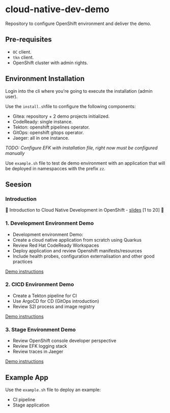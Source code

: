# cloud-native-dev-demo
Repository to configure OpenShift environment and deliver the demo.

## Pre-requisites

- `OC` client.
- `tkn` client.
- OpenShift cluster with admin rights.

## Environment Installation

Login into the cli where you're going to execute the installation (admin user).

Use the `install.sh`file to configure the following components:

- Gitea: repository + 2 demo projects initialized.
- CodeReady: single instance.
- Tekton: openshift pipelines operator.
- GitOps: openshift gitops operator.
- Jaeger: all in one instance.

*TODO: Configure EFK with installation file, right now must be configured manually*

Use `example.sh` file to test de demo environment with an application that will be deployed in namespacces with the prefix `zz`.

## Seesion

### Introduction

:loudspeaker: Introduction to Cloud Native Development in OpenShift - [slides](https://docs.google.com/presentation/d/1euR1cECe1J6JuJXqe7PQ7zM8XavtRUKPC-q1vXfzfAo/edit?usp=sharing) [1 to 20] :loudspeaker: 

### 1. Development Environment Demo

- Development environment Demo:
- Create a cloud native application from scratch using Quarkus
- Review Red Hat CodeReady Workspaces
- Deploy application and review Openshift manifests/resources
- Include health probes, configuration externalisation and other good practices

[Demo instructions](demos/1.develop_environment.md)

### 2. CICD Environment Demo

- Create a Tekton pipeline for CI
- Use ArgoCD for CD (GitOps introduction)
- Review S2I process and image registry

[Demo instructions](demos/2.cicd_environment.md)

### 3. Stage Environment Demo

- Review OpenShift console developer perspective
- Review EFK logging stack
- Review traces in Jaeger

[Demo instructions](demos/3.stage_environment.md)

## Example App

Use the `example.sh` file to deploy an example:

- CI pipeline
- Stage application
